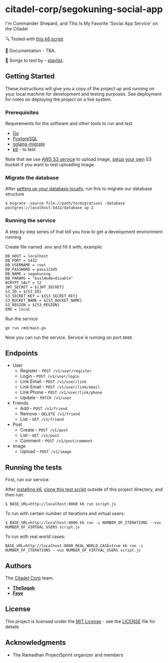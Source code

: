 # citadel-corp/segokuning-social-app

I'm Commander Shepard, and This Is My Favorite 'Social App Service' on the Citadel

🔍 Tested with
[this k6 script](https://github.com/nandanugg/SocialMediaTestCases).

📝 Documentation - TBA.

🎵 Songs to test by - [playlist](https://open.spotify.com/album/1oVSp3g7ULNAHzFtdBvHEd?si=IVw3cdo6RUKDOdb1gYCJKQ).

## Getting Started

These instructions will give you a copy of the project up and running on
your local machine for development and testing purposes. See deployment
for notes on deploying the project on a live system.

### Prerequisites

Requirements for the software and other tools to run and test
- [Go](https://go.dev/doc/install)
- [PostgreSQL](https://www.postgresql.org/download/)
- [golang-migrate](https://github.com/golang-migrate/migrate)
- [k6](https://k6.io/docs/get-started/installation/) - to test

Note that we use [AWS S3 service](https://aws.amazon.com/s3/) to upload image,
[setup your own](https://docs.aws.amazon.com/AmazonS3/latest/userguide/GetStartedWithS3.html) S3 bucket if you want to test uploading image.

### Migrate the database

After [setting up your database locally](https://www.postgresql.org/docs/current/tutorial-createdb.html),
run this to migrate our database structure
```
$ migrate -source file://path/to/migrations -database postgres://localhost:5432/database up 2
```

### Running the service

A step by step series of that tell you how to get a development
environment running

Create file named .env and fill it with, example:
```
DB_HOST = localhost
DB_PORT = 5432
DB_USERNAME = root
DB_PASSWORD = pass12345
DB_NAME = segokuning
DB_PARAMS = "&sslmode=disable"
BCRYPT_SALT = 12
JWT_SECRET = ${JWT_SECRET}
S3_ID = ${S3_ID}
S3_SECRET_KEY = ${S3_SECRET_KEY}
S3_BUCKET_NAME = ${S3_BUCKET_NAME}
S3_REGION = ${S3_REGION}
ENV = local
```

Run the service

    go run cmd/main.go

Now you can run the service. Service is running on port `8080`.

## Endpoints
- User
    - Register - `POST /v1/user/register`
    - Login - `POST /v1/user/login`
    - Link Email - `POST /v1/user/link`
    - Link Email - `POST /v1/user/link/email`
    - Link Phone - `POST /v1/user/link/phone`
    - Update - `PATCH /v1/user`
- Friends
    - Add - `POST /v1/friend`
    - Remove - `DELETE /v1/friend`
    - List - `GET /v1/friend`
- Post
    - Create - `POST /v1/post`
    - List - `GET /v1/post`
    - Comment - `POST /v1/post/comment`
- Image
    - Upload - `POST /v1/image`

## Running the tests

First, run our service.

After [installing k6](https://k6.io/docs/get-started/installation/), 
[clone this test script](https://github.com/nandanugg/SocialMediaTestCases) outside of this project directory, and then run:
```
$ BASE_URL=http://localhost:8080 k6 run script.js
```

To run with certain number of iterations and virtual users:
```
$ BASE_URL=http://localhost:8080 k6 run -i NUMBER_OF_ITERATIONS --vus NUMBER_OF_VIRTUAL_USERS script.js
```

To run with real world cases:
```
BASE_URL=http://localhost:8080 REAL_WORLD_CASE=true k6 run -i NUMBER_OF_ITERATIONS --vus NUMBER_OF_VIRTUAL_USERS script.js
```

## Authors

The [Citadel Corp](https://github.com/citadel-corp) team:
  - [**TheSagab**](https://github.com/TheSagab)
  - [**Faye**](https://github.com/farolinar)

## License

This project is licensed under the [MIT License](https://github.com/citadel-corp/segokuning-social-app?tab=MIT-1-ov-file) - see the [LICENSE](https://github.com/citadel-corp/segokuning-social-app/blob/main/LICENSE) file for
details

## Acknowledgments

  - The Ramadhan ProjectSprint organizer and members
